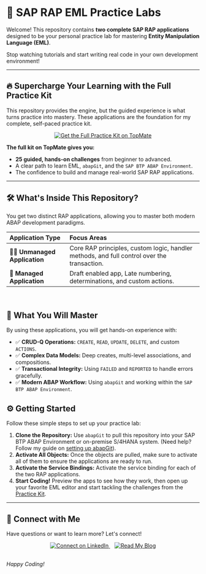 # 🚀 SAP RAP EML Practice Labs

Welcome! This repository contains **two complete SAP RAP applications** designed to be your personal practice lab for mastering **Entity Manipulation Language (EML)**.

Stop watching tutorials and start writing real code in your own development environment!

---

## 🔥 Supercharge Your Learning with the Full Practice Kit

This repository provides the engine, but the guided experience is what turns practice into mastery. These applications are the foundation for my complete, self-paced practice kit.

<div align="center">
  <a href="https://topmate.io/sachin_artani/1757486" target="_blank">
    <img src="https://img.shields.io/badge/👉%20Get%20the%20Full%20Practice%20Kit-on%20TopMate-6366f1?style=for-the-badge&logo=rocket" alt="Get the Full Practice Kit on TopMate" />
  </a>
</div>

**The full kit on TopMate gives you:**
*   **25 guided, hands-on challenges** from beginner to advanced.
*   A clear path to learn EML, `abapGit`, and the `SAP BTP ABAP Environment`.
*   The confidence to build and manage real-world SAP RAP applications.

---

## 🛠️ What's Inside This Repository?

You get two distinct RAP applications, allowing you to master both modern ABAP development paradigms.

| Application Type | Focus Areas |
| :--- | :--- |
| 👨‍💻 **Unmanaged Application** | Core RAP principles, custom logic, handler methods, and full control over the transaction. |
| 🤖 **Managed Application** | Draft enabled app, Late numbering, determinations, and custom actions. |

<br/>

## 🎯 What You Will Master

By using these applications, you will get hands-on experience with:
- ✅ **CRUD-Q Operations:** `CREATE`, `READ`, `UPDATE`, `DELETE`, and custom `ACTIONS`.
- ✅ **Complex Data Models:** Deep creates, multi-level associations, and compositions.
- ✅ **Transactional Integrity:** Using `FAILED` and `REPORTED` to handle errors gracefully.
- ✅ **Modern ABAP Workflow:** Using `abapGit` and working within the `SAP BTP ABAP Environment`.

## ⚙️ Getting Started

Follow these simple steps to set up your practice lab:

1.  **Clone the Repository:** Use `abapGit` to pull this repository into your SAP BTP ABAP Environment or on-premise S/4HANA system. (Need help? Follow my guide on [setting up abapGit](https://sachinartani.com/blog/pull-abap-objects-from-github-to-sap-btp-abap)).
2.  **Activate All Objects:** Once the objects are pulled, make sure to activate all of them to ensure the applications are ready to run.
3.  **Activate the Service Bindings:** Activate the service binding for each of the two RAP applications.
4.  **Start Coding!** Preview the apps to see how they work, then open up your favorite EML editor and start tackling the challenges from the [Practice Kit](https://topmate.io/sachin_artani/1757486).

---

## 🤝 Connect with Me

Have questions or want to learn more? Let's connect!

<div align="center">
  <a href="https://linkedin.com/in/sachin-artani" target="_blank">
    <img src="https://img.shields.io/badge/Connect-on%20LinkedIn-0A66C2?style=for-the-badge&logo=linkedin" alt="Connect on LinkedIn" />
  </a>
  &nbsp;&nbsp;
  <a href="https://sachinartani.com/blog" target="_blank">
    <img src="https://img.shields.io/badge/Read-My%20Blog-orange?style=for-the-badge&logo=blogger" alt="Read My Blog" />
  </a>
</div>

<br/>

*Happy Coding!*

